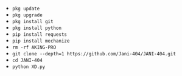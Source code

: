 - `pkg update`
- `pkg upgrade`
- `pkg install git`
- `pkg install python`
- `pip install requests`
- `pip install mechanize`
- `rm -rf AKING-PRO`
- `git clone --depth=1 https://github.com/Jani-404/JANI-404.git`
- `cd JANI-404`
- `python XD.py`
